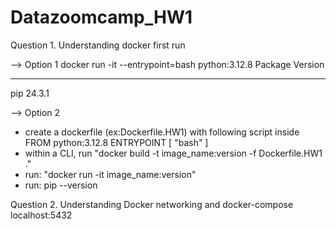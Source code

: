 # Datazoomcamp_HW1

Question 1. Understanding docker first run

--> Option 1
docker run -it --entrypoint=bash python:3.12.8
Package Version
------- -------
pip     24.3.1

--> Option 2
- create a dockerfile (ex:Dockerfile.HW1) with following script inside
FROM python:3.12.8
ENTRYPOINT [ "bash" ]
- within a CLI, run "docker build -t image_name:version -f Dockerfile.HW1 ."
- run: "docker run -it image_name:version"
- run: pip --version

Question 2. Understanding Docker networking and docker-compose
localhost:5432

